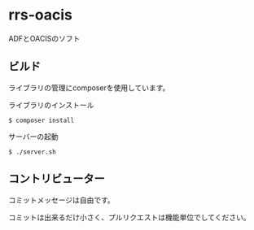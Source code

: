 # rrs-oacis

ADFとOACISのソフト

## ビルド
ライブラリの管理にcomposerを使用しています。


ライブラリのインストール
```
$ composer install
```

サーバーの起動
```
$ ./server.sh
```

## コントリビューター
コミットメッセージは自由です。


コミットは出来るだけ小さく、プルリクエストは機能単位でしてください。
